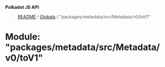 **Polkadot JS API**

> [README](../README.md) / [Globals](../globals.md) / "packages/metadata/src/Metadata/v0/toV1"

# Module: "packages/metadata/src/Metadata/v0/toV1"
